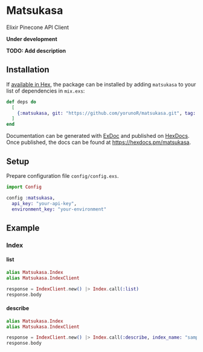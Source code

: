 # Matsukasa

Elixir Pinecone API Client

**Under development**

**TODO: Add description**

## Installation

If [available in Hex](https://hex.pm/docs/publish), the package can be installed
by adding `matsukasa` to your list of dependencies in `mix.exs`:

```elixir
def deps do
  [
    {:matsukasa, git: "https://github.com/yorunoR/matsukasa.git", tag: "0.1.0"}
  ]
end
```

Documentation can be generated with [ExDoc](https://github.com/elixir-lang/ex_doc)
and published on [HexDocs](https://hexdocs.pm). Once published, the docs can
be found at <https://hexdocs.pm/matsukasa>.

## Setup

Prepare configuration file `config/config.exs`.

```elixir
import Config

config :matsukasa,
  api_key: "your-api-key",
  environment_key: "your-environment"
```

## Example

### Index

#### list

```elixir
alias Matsukasa.Index
alias Matsukasa.IndexClient

response = IndexClient.new() |> Index.call(:list)
response.body
```

#### describe

```elixir
alias Matsukasa.Index
alias Matsukasa.IndexClient

response = IndexClient.new() |> Index.call(:describe, index_name: "sample")
response.body
```
